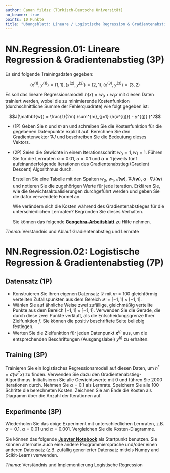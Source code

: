 ```yaml
---
author: Canan Yıldız (Türkisch-Deutsche Universität)
no_beamer: true
points: 10 Punkte
title: "Übungsblatt: Lineare / Logistische Regression & Gradientenabstieg"
---
```


# NN.Regression.01: Lineare Regression & Gradientenabstieg (3P)

Es sind folgende Trainingsdaten gegeben:

$$( x^{(1)}, y^{(1)} ) = (1, 1), ( x^{(2)}, y^{(2)} ) = (2, 1), ( x^{(3)}, y^{(3)} ) = (3, 2)$$

Es soll das lineare Regressionsmodell $h(x) = w_0 + w_1 x$ mit diesen Daten
trainiert werden, wobei die zu minimierende Kostenfunktion (durchschnittliche Summe
der Fehlerquadrate) wie folgt gegeben ist:

$$J(\mathbf{w}) = \frac{1}{2m} \sum^{m}_{j=1} (h(x^{(j)}) - y^{(j)} )^2$$

-   (1P) Geben Sie $n$ und $m$ an und schreiben Sie die Kostenfunktion für die
    gegebenen Datenpunkte explizit auf. Berechnen Sie den Gradientenvektor
    $\nabla J$ und beschreiben Sie die Bedeutung dieses Vektors.

-   (2P) Seien die Gewichte in einem Iterationsschritt $w_0 = 1, w_1 = 1$. Führen
    Sie für die Lernraten $\alpha=0.01$, $\alpha=0.1$ und $\alpha=1$ jeweils fünf
    aufeinanderfolgende Iterationen des Gradientenabstieg (Gradient Descent)
    Algorithmus durch.

    Erstellen Sie eine Tabelle mit den Spalten $w_0$, $w_1$, $J(\mathbf{w})$,
    $\nabla J(\mathbf{w})$, $\alpha \cdot \nabla J(\mathbf{w})$ und notieren Sie die
    zugehörigen Werte für jede Iteration. Erklären Sie, wie die
    Gewichtsaktualisierungen durchgeführt werden und geben Sie die dafür verwendete
    Formel an.

    Wie verändern sich die Kosten während des Gradientenabstieges für die
    unterschiedlichen Lernraten? Begründen Sie dieses Verhalten.

    Sie können das folgende
    [**Geogebra-Arbeitsblatt**](https://www.geogebra.org/classic/rcfffgsj) zu Hilfe
    nehmen.

*Thema*: Verständnis und Ablauf Gradientenabstieg und Lernrate

# NN.Regression.02: Logistische Regression & Gradientenabstieg (7P)

## Datensatz (1P)

-   Konstruieren Sie Ihren eigenen Datensatz $\mathcal{D}$ mit $m=100$ gleichförmig
    verteilten Zufallspunkten aus dem Bereich $\mathcal{X}=[-1, 1]\times[-1, 1]$.
-   Wählen Sie auf ähnliche Weise zwei zufällige, gleichmäßig verteilte Punkte aus
    dem Bereich $[-1, 1]\times[-1, 1]$. Verwenden Sie die Gerade, die durch diese
    zwei Punkte verläuft, als die Entscheidungsgrenze Ihrer Zielfunktion $f$. Sie
    können die positiv beschriftete Seite beliebig festlegen.
-   Werten Sie die Zielfunktion für jeden Datenpunkt $\mathbf{x}^{(j)}$ aus, um die
    entsprechenden Beschriftungen (Ausgangslabel) $y^{(j)}$ zu erhalten.

## Training (3P)

Trainieren Sie ein logistisches Regressionsmodell auf diesen Daten, um
$h^{*}=\sigma(w^T x)$ zu finden. Verwenden Sie dazu den
Gradientenabstieg-Algorithmus. Initialisieren Sie alle Gewichtswerte mit 0 und
führen Sie 2000 Iterationen durch. Nehmen Sie $\alpha=0.1$ als Lernrate. Speichern
Sie alle 100 Schritte die berechneten Kosten. Zeichnen Sie am Ende die Kosten als
Diagramm über die Anzahl der Iterationen auf.

## Experimente (3P)

Wiederholen Sie das obige Experiment mit unterschiedlichen Lernraten, z.B.
$\alpha=0.1$, $\alpha=0.01$ und $\alpha=0.001$. Vergleichen Sie die
Kosten-Diagramme.

Sie können das folgende [**Jupyter Notebook**](files/logistische_regression_starter.ipynb)
als Startpunkt benutzen. Sie können alternativ auch eine andere Programmiersprache
und/oder einen anderen Datensatz (z.B. zufällig generierter Datensatz mittels Numpy
and Scikit-Learn) verwenden.

*Thema*: Verständnis und Implementierung Logistische Regression
